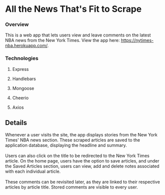 # All the News That's Fit to Scrape

### Overview

This is a web app that lets users view and leave comments on the latest NBA news from the New York Times. View the app here: https://nytimes-nba.herokuapp.com/.

### Technologies

   1. Express

   2. Handlebars

   3. Mongoose

   4. Cheerio

   5. Axios

## Details

Whenever a user visits the site, the app displays stories from the New York Times' NBA news section. These scraped articles are saved to the application database, displaying the headline and summary. \
\
Users can also click on the title to be redirected to the New York Times article. On the home page, users have the option to save articles, and under the Saved Articles section, users can view, add and delete notes associated with each individual article.\
\
These comments can be revisited later, as they are linked to their respective articles by article title. Stored comments are visible to every user.

